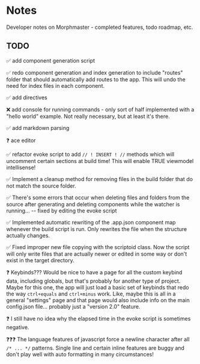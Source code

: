 # Notes

Developer notes on Morphmaster - completed features, todo roadmap, etc.

## TODO

✅ add component generation script

✅ redo component generation and index generation to include "routes" folder that should automatically add routes to the app. This will undo the need for index files in each component.

✅ add directives

❌ add console for running commands - only sort of half implemented with a "hello world" example. Not really necessary, but at least it's there.

✅ add markdown parsing

❓ ace editor

✅ refactor evoke script to add `// ! INSERT ! //` methods which will uncomment certain sections at build time! This will enable TRUE viewmodel intellisense!

✅ Implement a cleanup method for removing files in the build folder that do not match the source folder.

✅ There's some errors that occur when deleting files and folders from the source after generating and deleting components while the watcher is running... -- fixed by editing the evoke script

✅ Implemented automatic rewriting of the .app.json component map whenever the build script is run. Only rewrites the file when the structure actually changes.

✅ Fixed improper new file copying with the scriptoid class. Now the script will only write files that are actually newer or edited in some way or don't exist in the target directory.

❓ Keybinds??? Would be nice to have a page for all the custom keybind data, including globals, but that's probably for another type of project. Maybe for this one, the app will just load a basic set of keybinds that redo the way `ctrl+equals` and `ctrl+minus` work. Like, maybe this is all in a general "settings" page and that page would also include info on the main config.json file... probably just a "version 2.0" feature.

❓ I still have no idea why the elapsed time in the evoke script is sometimes negative.

❓❓❓ The language features of javascript force a newline character after all `/* ... */` patterns. Single line and certain inline features are buggy and don't play well with auto formatting in many circumstances!

